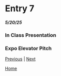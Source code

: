 # Entry 7
##### 5/20/25

### In Class Presentation
### Expo Elevator Pitch

[Previous](entry06.md) | [Next](entry08.md)

[Home](../README.md)
